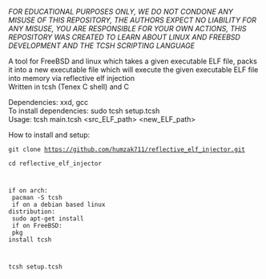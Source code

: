 *FOR EDUCATIONAL PURPOSES ONLY, WE DO NOT CONDONE ANY MISUSE OF THIS REPOSITORY, THE AUTHORS EXPECT NO LIABILITY FOR ANY MISUSE, YOU ARE RESPONSIBLE FOR YOUR OWN ACTIONS, THIS REPOSITORY WAS CREATED TO LEARN ABOUT LINUX AND FREEBSD DEVELOPMENT AND THE TCSH SCRIPTING LANGUAGE*

A tool for FreeBSD and linux which takes a given executable ELF file, packs it into a new executable file which will execute the given executable ELF file into memory via reflective elf injection<br>
Written in tcsh (Tenex C shell) and C<br>

Dependencies: xxd, gcc<br>
To install dependencies: sudo tcsh setup.tcsh<br>
Usage: tcsh main.tcsh <src_ELF_path> <new_ELF_path><br>

How to install and setup:

<code>git clone https://github.com/humzak711/reflective_elf_injector.git<br>
cd reflective_elf_injector<br>

if on arch:<br>
pacman -S tcsh<br>
if on a debian based linux distribution:<br>
sudo apt-get install<br> 
if on FreeBSD:<br>
pkg install tcsh<br>

tcsh setup.tcsh</code><br>
